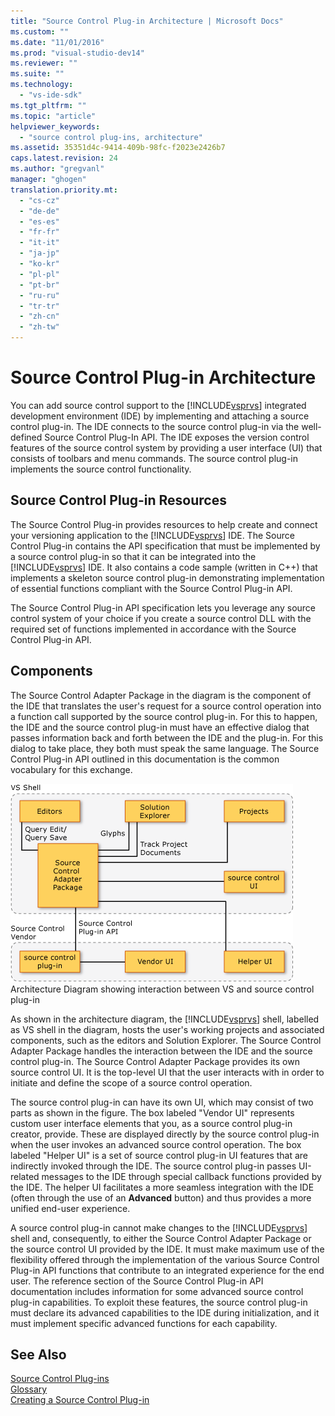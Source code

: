 ```yaml
---
title: "Source Control Plug-in Architecture | Microsoft Docs"
ms.custom: ""
ms.date: "11/01/2016"
ms.prod: "visual-studio-dev14"
ms.reviewer: ""
ms.suite: ""
ms.technology: 
  - "vs-ide-sdk"
ms.tgt_pltfrm: ""
ms.topic: "article"
helpviewer_keywords: 
  - "source control plug-ins, architecture"
ms.assetid: 35351d4c-9414-409b-98fc-f2023e2426b7
caps.latest.revision: 24
ms.author: "gregvanl"
manager: "ghogen"
translation.priority.mt: 
  - "cs-cz"
  - "de-de"
  - "es-es"
  - "fr-fr"
  - "it-it"
  - "ja-jp"
  - "ko-kr"
  - "pl-pl"
  - "pt-br"
  - "ru-ru"
  - "tr-tr"
  - "zh-cn"
  - "zh-tw"
---
```

# Source Control Plug-in Architecture
You can add source control support to the [!INCLUDE[vsprvs](../../code-quality/includes/vsprvs_md.md)] integrated development environment (IDE) by implementing and attaching a source control plug-in. The IDE connects to the source control plug-in via the well-defined Source Control Plug-In API. The IDE exposes the version control features of the source control system by providing a user interface (UI) that consists of toolbars and menu commands. The source control plug-in implements the source control functionality.  
  
## Source Control Plug-in Resources  
 The Source Control Plug-in provides resources to help create and connect your versioning application to the [!INCLUDE[vsprvs](../../code-quality/includes/vsprvs_md.md)] IDE. The Source Control Plug-in contains the API specification that must be implemented by a source control plug-in so that it can be integrated into the [!INCLUDE[vsprvs](../../code-quality/includes/vsprvs_md.md)] IDE. It also contains a code sample (written in C++) that implements a skeleton source control plug-in demonstrating implementation of essential functions compliant with the Source Control Plug-in API.  
  
 The Source Control Plug-in API specification lets you leverage any source control system of your choice if you create a source control DLL with the required set of functions implemented in accordance with the Source Control Plug-in API.  
  
## Components  
 The Source Control Adapter Package in the diagram is the component of the IDE that translates the user's request for a source control operation into a function call supported by the source control plug-in. For this to happen, the IDE and the source control plug-in must have an effective dialog that passes information back and forth between the IDE and the plug-in. For this dialog to take place, they both must speak the same language. The Source Control Plug-in API outlined in this documentation is the common vocabulary for this exchange.  
  
 ![Source Code Control Architecture Diagram](../../extensibility/internals/media/vs_sccsdk_plug_in_arch.gif "vs_sccsdk_plug_in_arch")  
Architecture Diagram showing interaction between VS and source control plug-in  
  
 As shown in the architecture diagram, the [!INCLUDE[vsprvs](../../code-quality/includes/vsprvs_md.md)] shell, labelled as VS shell in the diagram, hosts the user's working projects and associated components, such as the editors and Solution Explorer. The Source Control Adapter Package handles the interaction between the IDE and the source control plug-in. The Source Control Adapter Package provides its own source control UI. It is the top-level UI that the user interacts with in order to initiate and define the scope of a source control operation.  
  
 The source control plug-in can have its own UI, which may consist of two parts as shown in the figure. The box labeled "Vendor UI" represents custom user interface elements that you, as a source control plug-in creator, provide. These are displayed directly by the source control plug-in when the user invokes an advanced source control operation. The box labeled "Helper UI" is a set of source control plug-in UI features that are indirectly invoked through the IDE. The source control plug-in passes UI-related messages to the IDE through special callback functions provided by the IDE. The helper UI facilitates a more seamless integration with the IDE (often through the use of an **Advanced** button) and thus provides a more unified end-user experience.  
  
 A source control plug-in cannot make changes to the [!INCLUDE[vsprvs](../../code-quality/includes/vsprvs_md.md)] shell and, consequently, to either the Source Control Adapter Package or the source control UI provided by the IDE. It must make maximum use of the flexibility offered through the implementation of the various Source Control Plug-in API functions that contribute to an integrated experience for the end user. The reference section of the Source Control Plug-in API documentation includes information for some advanced source control plug-in capabilities. To exploit these features, the source control plug-in must declare its advanced capabilities to the IDE during initialization, and it must implement specific advanced functions for each capability.  
  
## See Also  
 [Source Control Plug-ins](../../extensibility/source-control-plug-ins.md)   
 [Glossary](../../extensibility/source-control-plug-in-glossary.md)   
 [Creating a Source Control Plug-in](../../extensibility/internals/creating-a-source-control-plug-in.md)